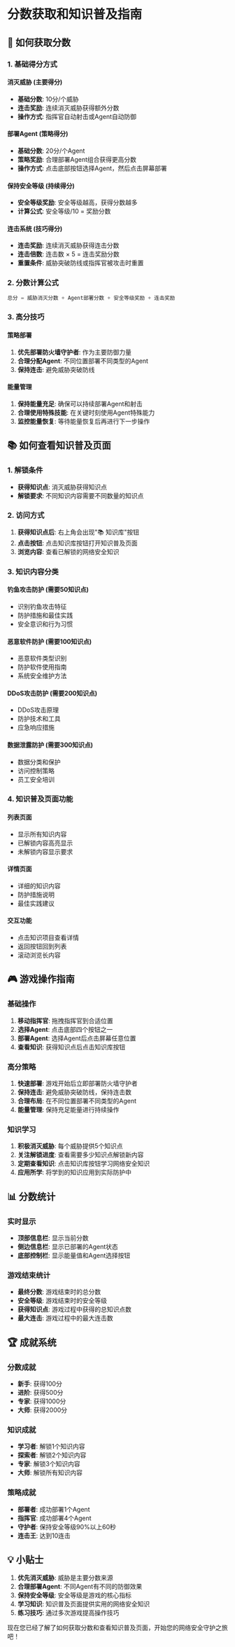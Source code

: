 # 分数获取和知识普及指南

## 🎯 如何获取分数

### 1. 基础得分方式

#### 消灭威胁 (主要得分)
- **基础分数**: 10分/个威胁
- **连击奖励**: 连续消灭威胁获得额外分数
- **操作方式**: 指挥官自动射击或Agent自动防御

#### 部署Agent (策略得分)
- **基础分数**: 20分/个Agent
- **策略奖励**: 合理部署Agent组合获得更高分数
- **操作方式**: 点击底部按钮选择Agent，然后点击屏幕部署

#### 保持安全等级 (持续得分)
- **安全等级奖励**: 安全等级越高，获得分数越多
- **计算公式**: 安全等级/10 = 奖励分数

#### 连击系统 (技巧得分)
- **连击奖励**: 连续消灭威胁获得连击分数
- **连击倍数**: 连击数 × 5 = 连击奖励分数
- **重置条件**: 威胁突破防线或指挥官被攻击时重置

### 2. 分数计算公式

```javascript
总分 = 威胁消灭分数 + Agent部署分数 + 安全等级奖励 + 连击奖励
```

### 3. 高分技巧

#### 策略部署
1. **优先部署防火墙守护者**: 作为主要防御力量
2. **合理分配Agent**: 不同位置部署不同类型的Agent
3. **保持连击**: 避免威胁突破防线

#### 能量管理
1. **保持能量充足**: 确保可以持续部署Agent和射击
2. **合理使用特殊技能**: 在关键时刻使用Agent特殊能力
3. **监控能量恢复**: 等待能量恢复后再进行下一步操作

## 📚 如何查看知识普及页面

### 1. 解锁条件
- **获得知识点**: 消灭威胁获得知识点
- **解锁要求**: 不同知识内容需要不同数量的知识点

### 2. 访问方式
1. **获得知识点后**: 右上角会出现"📚 知识库"按钮
2. **点击按钮**: 点击知识库按钮打开知识普及页面
3. **浏览内容**: 查看已解锁的网络安全知识

### 3. 知识内容分类

#### 钓鱼攻击防护 (需要50知识点)
- 识别钓鱼攻击特征
- 防护措施和最佳实践
- 安全意识和行为习惯

#### 恶意软件防护 (需要100知识点)
- 恶意软件类型识别
- 防护软件使用指南
- 系统安全维护方法

#### DDoS攻击防护 (需要200知识点)
- DDoS攻击原理
- 防护技术和工具
- 应急响应措施

#### 数据泄露防护 (需要300知识点)
- 数据分类和保护
- 访问控制策略
- 员工安全培训

### 4. 知识普及页面功能

#### 列表页面
- 显示所有知识内容
- 已解锁内容高亮显示
- 未解锁内容显示要求

#### 详情页面
- 详细的知识内容
- 防护措施说明
- 最佳实践建议

#### 交互功能
- 点击知识项目查看详情
- 返回按钮回到列表
- 滚动浏览长内容

## 🎮 游戏操作指南

### 基础操作
1. **移动指挥官**: 拖拽指挥官到合适位置
2. **选择Agent**: 点击底部四个按钮之一
3. **部署Agent**: 选择Agent后点击屏幕任意位置
4. **查看知识**: 获得知识点后点击知识库按钮

### 高分策略
1. **快速部署**: 游戏开始后立即部署防火墙守护者
2. **保持连击**: 避免威胁突破防线，保持连击数
3. **合理布局**: 在不同位置部署不同类型的Agent
4. **能量管理**: 保持充足能量进行持续操作

### 知识学习
1. **积极消灭威胁**: 每个威胁提供5个知识点
2. **关注解锁进度**: 查看需要多少知识点解锁新内容
3. **定期查看知识**: 点击知识库按钮学习网络安全知识
4. **应用所学**: 将学到的知识应用到实际防护中

## 📊 分数统计

### 实时显示
- **顶部信息栏**: 显示当前分数
- **侧边信息栏**: 显示已部署的Agent状态
- **底部控制栏**: 显示能量值和Agent选择按钮

### 游戏结束统计
- **最终分数**: 游戏结束时的总分数
- **安全等级**: 游戏结束时的安全等级
- **获得知识点**: 游戏过程中获得的总知识点数
- **最大连击**: 游戏过程中的最大连击数

## 🏆 成就系统

### 分数成就
- **新手**: 获得100分
- **进阶**: 获得500分
- **专家**: 获得1000分
- **大师**: 获得2000分

### 知识成就
- **学习者**: 解锁1个知识内容
- **探索者**: 解锁2个知识内容
- **专家**: 解锁3个知识内容
- **大师**: 解锁所有知识内容

### 策略成就
- **部署者**: 成功部署1个Agent
- **指挥官**: 成功部署4个Agent
- **守护者**: 保持安全等级90%以上60秒
- **连击王**: 达到10连击

## 💡 小贴士

1. **优先消灭威胁**: 威胁是主要分数来源
2. **合理部署Agent**: 不同Agent有不同的防御效果
3. **保持安全等级**: 安全等级是游戏的核心指标
4. **学习知识**: 知识普及页面提供实用的网络安全知识
5. **练习技巧**: 通过多次游戏提高操作技巧

现在您已经了解了如何获取分数和查看知识普及页面，开始您的网络安全守护之旅吧！ 
